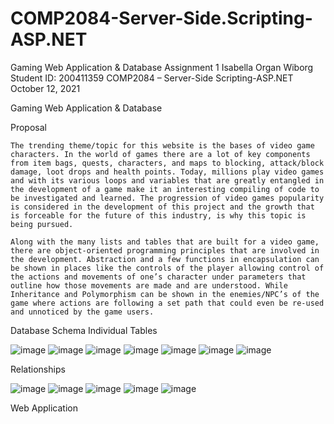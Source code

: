 # COMP2084-Server-Side.Scripting-ASP.NET
Gaming Web Application & Database 
Assignment 1
Isabella Organ Wiborg
Student ID: 200411359
COMP2084 – Server-Side Scripting-ASP.NET
October 12, 2021

Gaming Web Application & Database 

Proposal 

    The trending theme/topic for this website is the bases of video game characters. In the world of games there are a lot of key components from item bags, quests, characters, and maps to blocking, attack/block damage, loot drops and health points. Today, millions play video games and with its various loops and variables that are greatly entangled in the development of a game make it an interesting compiling of code to be investigated and learned. The progression of video games popularity is considered in the development of this project and the growth that is forceable for the future of this industry, is why this topic is being pursued.  
    
    Along with the many lists and tables that are built for a video game, there are object-oriented programming principles that are involved in the development. Abstraction and a few functions in encapsulation can be shown in places like the controls of the player allowing control of the actions and movements of one’s character under parameters that outline how those movements are made and are understood. While Inheritance and Polymorphism can be shown in the enemies/NPC’s of the game where actions are following a set path that could even be re-used and unnoticed by the game users. 
    
Database Schema 
	Individual Tables
 
  ![image](https://user-images.githubusercontent.com/77988677/137042829-aedb2d7d-f71b-4bf1-afe6-6317bc895ee9.png)
  ![image](https://user-images.githubusercontent.com/77988677/137042866-ee896acd-a5d2-4466-b71f-128b46fc881c.png)
  ![image](https://user-images.githubusercontent.com/77988677/137042886-4ce35237-21e9-4c62-96da-89c768ba0c37.png)
  ![image](https://user-images.githubusercontent.com/77988677/137042898-82287ef5-9ec3-4e1d-bc50-ec51e244a9d7.png)
  ![image](https://user-images.githubusercontent.com/77988677/137042912-bbdc5500-5331-487f-99e9-60236c06ff5d.png)
  ![image](https://user-images.githubusercontent.com/77988677/137042930-a9654255-5ab7-4788-a304-6b5531957d4e.png)
  ![image](https://user-images.githubusercontent.com/77988677/137042941-27a3d5cb-76fe-467b-b019-ec7b818be05b.png)

  Relationships
  
   ![image](https://user-images.githubusercontent.com/77988677/137042987-6506c39e-d33b-4c3f-9867-9847b7eff8c1.png)
   ![image](https://user-images.githubusercontent.com/77988677/137043002-74bfcdf1-108f-4371-b4a9-b9dcd6ab853f.png)
   ![image](https://user-images.githubusercontent.com/77988677/137043013-0a9ed54c-48d8-4efa-804d-2f636b269069.png)
   ![image](https://user-images.githubusercontent.com/77988677/137043023-ca4c788c-9e93-4cd2-a233-7d1f1ebc5247.png)
   ![image](https://user-images.githubusercontent.com/77988677/137043038-01fac5c6-fb0a-4424-a0ce-6c7702686f4b.png)


Web Application 
